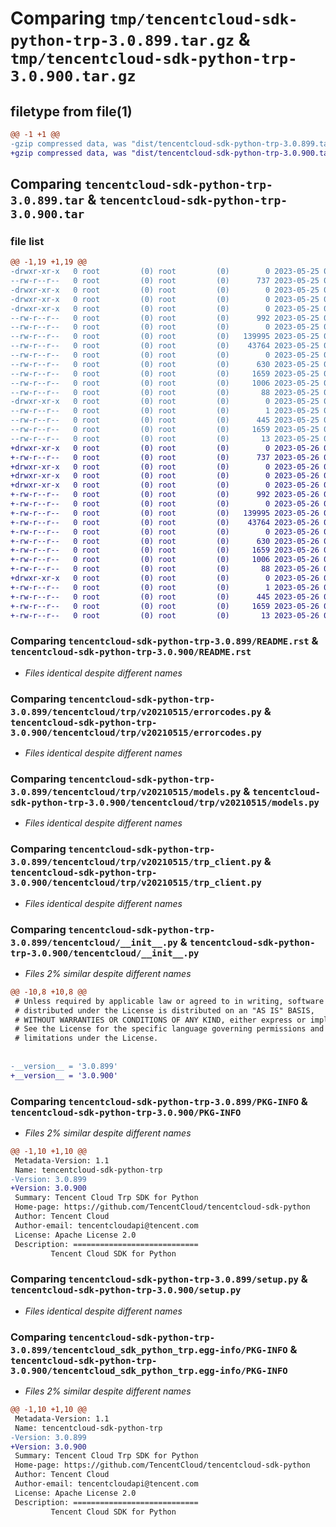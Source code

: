 # Comparing `tmp/tencentcloud-sdk-python-trp-3.0.899.tar.gz` & `tmp/tencentcloud-sdk-python-trp-3.0.900.tar.gz`

## filetype from file(1)

```diff
@@ -1 +1 @@
-gzip compressed data, was "dist/tencentcloud-sdk-python-trp-3.0.899.tar", last modified: Thu May 25 00:39:50 2023, max compression
+gzip compressed data, was "dist/tencentcloud-sdk-python-trp-3.0.900.tar", last modified: Fri May 26 02:30:52 2023, max compression
```

## Comparing `tencentcloud-sdk-python-trp-3.0.899.tar` & `tencentcloud-sdk-python-trp-3.0.900.tar`

### file list

```diff
@@ -1,19 +1,19 @@
-drwxr-xr-x   0 root         (0) root         (0)        0 2023-05-25 00:39:50.000000 tencentcloud-sdk-python-trp-3.0.899/
--rw-r--r--   0 root         (0) root         (0)      737 2023-05-25 00:39:50.000000 tencentcloud-sdk-python-trp-3.0.899/README.rst
-drwxr-xr-x   0 root         (0) root         (0)        0 2023-05-25 00:39:50.000000 tencentcloud-sdk-python-trp-3.0.899/tencentcloud/
-drwxr-xr-x   0 root         (0) root         (0)        0 2023-05-25 00:39:50.000000 tencentcloud-sdk-python-trp-3.0.899/tencentcloud/trp/
-drwxr-xr-x   0 root         (0) root         (0)        0 2023-05-25 00:39:50.000000 tencentcloud-sdk-python-trp-3.0.899/tencentcloud/trp/v20210515/
--rw-r--r--   0 root         (0) root         (0)      992 2023-05-25 00:39:50.000000 tencentcloud-sdk-python-trp-3.0.899/tencentcloud/trp/v20210515/errorcodes.py
--rw-r--r--   0 root         (0) root         (0)        0 2023-05-25 00:39:50.000000 tencentcloud-sdk-python-trp-3.0.899/tencentcloud/trp/v20210515/__init__.py
--rw-r--r--   0 root         (0) root         (0)   139995 2023-05-25 00:39:50.000000 tencentcloud-sdk-python-trp-3.0.899/tencentcloud/trp/v20210515/models.py
--rw-r--r--   0 root         (0) root         (0)    43764 2023-05-25 00:39:50.000000 tencentcloud-sdk-python-trp-3.0.899/tencentcloud/trp/v20210515/trp_client.py
--rw-r--r--   0 root         (0) root         (0)        0 2023-05-25 00:39:50.000000 tencentcloud-sdk-python-trp-3.0.899/tencentcloud/trp/__init__.py
--rw-r--r--   0 root         (0) root         (0)      630 2023-05-25 00:39:50.000000 tencentcloud-sdk-python-trp-3.0.899/tencentcloud/__init__.py
--rw-r--r--   0 root         (0) root         (0)     1659 2023-05-25 00:39:50.000000 tencentcloud-sdk-python-trp-3.0.899/PKG-INFO
--rw-r--r--   0 root         (0) root         (0)     1006 2023-05-25 00:39:50.000000 tencentcloud-sdk-python-trp-3.0.899/setup.py
--rw-r--r--   0 root         (0) root         (0)       88 2023-05-25 00:39:50.000000 tencentcloud-sdk-python-trp-3.0.899/setup.cfg
-drwxr-xr-x   0 root         (0) root         (0)        0 2023-05-25 00:39:50.000000 tencentcloud-sdk-python-trp-3.0.899/tencentcloud_sdk_python_trp.egg-info/
--rw-r--r--   0 root         (0) root         (0)        1 2023-05-25 00:39:50.000000 tencentcloud-sdk-python-trp-3.0.899/tencentcloud_sdk_python_trp.egg-info/dependency_links.txt
--rw-r--r--   0 root         (0) root         (0)      445 2023-05-25 00:39:50.000000 tencentcloud-sdk-python-trp-3.0.899/tencentcloud_sdk_python_trp.egg-info/SOURCES.txt
--rw-r--r--   0 root         (0) root         (0)     1659 2023-05-25 00:39:50.000000 tencentcloud-sdk-python-trp-3.0.899/tencentcloud_sdk_python_trp.egg-info/PKG-INFO
--rw-r--r--   0 root         (0) root         (0)       13 2023-05-25 00:39:50.000000 tencentcloud-sdk-python-trp-3.0.899/tencentcloud_sdk_python_trp.egg-info/top_level.txt
+drwxr-xr-x   0 root         (0) root         (0)        0 2023-05-26 02:30:52.000000 tencentcloud-sdk-python-trp-3.0.900/
+-rw-r--r--   0 root         (0) root         (0)      737 2023-05-26 02:30:52.000000 tencentcloud-sdk-python-trp-3.0.900/README.rst
+drwxr-xr-x   0 root         (0) root         (0)        0 2023-05-26 02:30:52.000000 tencentcloud-sdk-python-trp-3.0.900/tencentcloud/
+drwxr-xr-x   0 root         (0) root         (0)        0 2023-05-26 02:30:52.000000 tencentcloud-sdk-python-trp-3.0.900/tencentcloud/trp/
+drwxr-xr-x   0 root         (0) root         (0)        0 2023-05-26 02:30:52.000000 tencentcloud-sdk-python-trp-3.0.900/tencentcloud/trp/v20210515/
+-rw-r--r--   0 root         (0) root         (0)      992 2023-05-26 02:30:52.000000 tencentcloud-sdk-python-trp-3.0.900/tencentcloud/trp/v20210515/errorcodes.py
+-rw-r--r--   0 root         (0) root         (0)        0 2023-05-26 02:30:52.000000 tencentcloud-sdk-python-trp-3.0.900/tencentcloud/trp/v20210515/__init__.py
+-rw-r--r--   0 root         (0) root         (0)   139995 2023-05-26 02:30:52.000000 tencentcloud-sdk-python-trp-3.0.900/tencentcloud/trp/v20210515/models.py
+-rw-r--r--   0 root         (0) root         (0)    43764 2023-05-26 02:30:52.000000 tencentcloud-sdk-python-trp-3.0.900/tencentcloud/trp/v20210515/trp_client.py
+-rw-r--r--   0 root         (0) root         (0)        0 2023-05-26 02:30:52.000000 tencentcloud-sdk-python-trp-3.0.900/tencentcloud/trp/__init__.py
+-rw-r--r--   0 root         (0) root         (0)      630 2023-05-26 02:30:52.000000 tencentcloud-sdk-python-trp-3.0.900/tencentcloud/__init__.py
+-rw-r--r--   0 root         (0) root         (0)     1659 2023-05-26 02:30:52.000000 tencentcloud-sdk-python-trp-3.0.900/PKG-INFO
+-rw-r--r--   0 root         (0) root         (0)     1006 2023-05-26 02:30:52.000000 tencentcloud-sdk-python-trp-3.0.900/setup.py
+-rw-r--r--   0 root         (0) root         (0)       88 2023-05-26 02:30:52.000000 tencentcloud-sdk-python-trp-3.0.900/setup.cfg
+drwxr-xr-x   0 root         (0) root         (0)        0 2023-05-26 02:30:52.000000 tencentcloud-sdk-python-trp-3.0.900/tencentcloud_sdk_python_trp.egg-info/
+-rw-r--r--   0 root         (0) root         (0)        1 2023-05-26 02:30:52.000000 tencentcloud-sdk-python-trp-3.0.900/tencentcloud_sdk_python_trp.egg-info/dependency_links.txt
+-rw-r--r--   0 root         (0) root         (0)      445 2023-05-26 02:30:52.000000 tencentcloud-sdk-python-trp-3.0.900/tencentcloud_sdk_python_trp.egg-info/SOURCES.txt
+-rw-r--r--   0 root         (0) root         (0)     1659 2023-05-26 02:30:52.000000 tencentcloud-sdk-python-trp-3.0.900/tencentcloud_sdk_python_trp.egg-info/PKG-INFO
+-rw-r--r--   0 root         (0) root         (0)       13 2023-05-26 02:30:52.000000 tencentcloud-sdk-python-trp-3.0.900/tencentcloud_sdk_python_trp.egg-info/top_level.txt
```

### Comparing `tencentcloud-sdk-python-trp-3.0.899/README.rst` & `tencentcloud-sdk-python-trp-3.0.900/README.rst`

 * *Files identical despite different names*

### Comparing `tencentcloud-sdk-python-trp-3.0.899/tencentcloud/trp/v20210515/errorcodes.py` & `tencentcloud-sdk-python-trp-3.0.900/tencentcloud/trp/v20210515/errorcodes.py`

 * *Files identical despite different names*

### Comparing `tencentcloud-sdk-python-trp-3.0.899/tencentcloud/trp/v20210515/models.py` & `tencentcloud-sdk-python-trp-3.0.900/tencentcloud/trp/v20210515/models.py`

 * *Files identical despite different names*

### Comparing `tencentcloud-sdk-python-trp-3.0.899/tencentcloud/trp/v20210515/trp_client.py` & `tencentcloud-sdk-python-trp-3.0.900/tencentcloud/trp/v20210515/trp_client.py`

 * *Files identical despite different names*

### Comparing `tencentcloud-sdk-python-trp-3.0.899/tencentcloud/__init__.py` & `tencentcloud-sdk-python-trp-3.0.900/tencentcloud/__init__.py`

 * *Files 2% similar despite different names*

```diff
@@ -10,8 +10,8 @@
 # Unless required by applicable law or agreed to in writing, software
 # distributed under the License is distributed on an "AS IS" BASIS,
 # WITHOUT WARRANTIES OR CONDITIONS OF ANY KIND, either express or implied.
 # See the License for the specific language governing permissions and
 # limitations under the License.
 
 
-__version__ = '3.0.899'
+__version__ = '3.0.900'
```

### Comparing `tencentcloud-sdk-python-trp-3.0.899/PKG-INFO` & `tencentcloud-sdk-python-trp-3.0.900/PKG-INFO`

 * *Files 2% similar despite different names*

```diff
@@ -1,10 +1,10 @@
 Metadata-Version: 1.1
 Name: tencentcloud-sdk-python-trp
-Version: 3.0.899
+Version: 3.0.900
 Summary: Tencent Cloud Trp SDK for Python
 Home-page: https://github.com/TencentCloud/tencentcloud-sdk-python
 Author: Tencent Cloud
 Author-email: tencentcloudapi@tencent.com
 License: Apache License 2.0
 Description: ============================
         Tencent Cloud SDK for Python
```

### Comparing `tencentcloud-sdk-python-trp-3.0.899/setup.py` & `tencentcloud-sdk-python-trp-3.0.900/setup.py`

 * *Files identical despite different names*

### Comparing `tencentcloud-sdk-python-trp-3.0.899/tencentcloud_sdk_python_trp.egg-info/PKG-INFO` & `tencentcloud-sdk-python-trp-3.0.900/tencentcloud_sdk_python_trp.egg-info/PKG-INFO`

 * *Files 2% similar despite different names*

```diff
@@ -1,10 +1,10 @@
 Metadata-Version: 1.1
 Name: tencentcloud-sdk-python-trp
-Version: 3.0.899
+Version: 3.0.900
 Summary: Tencent Cloud Trp SDK for Python
 Home-page: https://github.com/TencentCloud/tencentcloud-sdk-python
 Author: Tencent Cloud
 Author-email: tencentcloudapi@tencent.com
 License: Apache License 2.0
 Description: ============================
         Tencent Cloud SDK for Python
```

